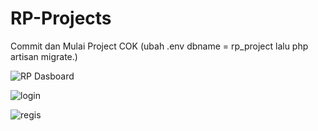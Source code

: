 # RP-Projects

Commit dan Mulai Project COK
(ubah .env dbname = rp_project lalu php artisan migrate.)

![RP Dasboard](https://user-images.githubusercontent.com/77053720/162231761-bb65631d-644b-4d8a-b5a5-e2d6ecb94fc1.png)

![login](https://user-images.githubusercontent.com/77053720/162232827-2f46e39e-8915-474f-b7d6-ac50e9f476ff.png)

![regis](https://user-images.githubusercontent.com/77053720/162233183-3216c3dc-da71-436c-aab8-634561578958.png)
